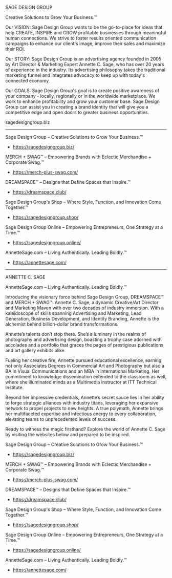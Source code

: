 SAGE DESIGN GROUP 

Creative Solutions to Grow Your Business.™

Our VISION: Sage Design Group wants to be the go-to-place for ideas that help CREATE, INSPIRE and GROW profitable businesses through meaningful human connections. We strive to foster results oriented communication campaigns to enhance our client's image, improve their sales and maximize their ROI.

Our STORY: Sage Design Group is an advertising agency founded in 2005 by Art Director & Marketing Expert Annette C. Sage, who has over 20 years of experience in the industry. Its advertising philosophy takes the traditional marketing funnel and integrates advocacy to keep up with today's connected economy.

Our GOALS: Sage Design Group's goal is to create positive awareness of your company - locally, regionally or in the worldwide marketplace. We work to enhance profitability and grow your customer base. Sage Design Group can assist you in creating a brand identity that will give you a competitive edge and open doors to greater business opportunities.

sagedesigngroup.biz

- - - - - - - - - - - - - - - - - - - - - - - - - - - - - - - - - - - - - - - - - - - -

Sage Design Group – Creative Solutions to Grow Your Business.™
- https://sagedesigngroup.biz/

MERCH + SWAG™ – Empowering Brands with Eclectic Merchandise + Corporate Swag.™
- https://merch-plus-swag.com/

DREAMSPACE™ – Designs that Define Spaces that Inspire.™
- https://dreamspace.club/

Sage Design Group's Shop – Where Style, Function, and Innovation Come Together.™
- https://sagedesigngroup.shop/

Sage Design Group Online – Empowering Entrepreneurs, One Strategy at a Time.™
- https://sagedesigngroup.online/

AnnetteSage.com – Living Authentically. Leading Boldly.™
- https://annettesage.com/

- - - - - - - - - - - - - - - - - - - - - - - - - - - - - - - - - - - - - - - - - - - -

ANNETTE C. SAGE

AnnetteSage.com – Living Authentically. Leading Boldly.™

Introducing the visionary force behind Sage Design Group, DREAMSPACE™ and MERCH + SWAG™: Annette C. Sage, a dynamic Creative/Art Director and Marketing Maven with over two decades of industry immersion. With a kaleidoscope of skills spanning Advertising and Marketing, Lead Generation, Business Development, and Identity Branding, Annette is the alchemist behind billion-dollar brand transformations.

Annette’s talents don’t stop there. She’s a luminary in the realms of photography and advertising design, boasting a trophy case adorned with accolades and a portfolio that graces the pages of prestigious publications and art gallery exhibits alike.

Fueling her creative fire, Annette pursued educational excellence, earning not only Associates Degrees in Commercial Art and Photography but also a BA in Visual Communications and an MBA in International Marketing. Her commitment to knowledge dissemination extended to the classroom as well, where she illuminated minds as a Multimedia instructor at ITT Technical Institute.

Beyond her impressive credentials, Annette’s secret sauce lies in her ability to forge strategic alliances with industry titans, leveraging her expansive network to propel projects to new heights. A true polymath, Annette brings her multifaceted expertise and infectious energy to every collaboration, elevating teams to unprecedented levels of success.

Ready to witness the magic firsthand? Explore the world of Annette C. Sage by visiting the websites below and prepared to be inspired.

Sage Design Group – Creative Solutions to Grow Your Business.™
- https://sagedesigngroup.biz/

MERCH + SWAG™ – Empowering Brands with Eclectic Merchandise + Corporate Swag.™
- https://merch-plus-swag.com/

DREAMSPACE™ – Designs that Define Spaces that Inspire.™
- https://dreamspace.club/

Sage Design Group's Shop – Where Style, Function, and Innovation Come Together.™
- https://sagedesigngroup.shop/

Sage Design Group Online – Empowering Entrepreneurs, One Strategy at a Time.™
- https://sagedesigngroup.online/

AnnetteSage.com – Living Authentically. Leading Boldly.™
- https://annettesage.com/
